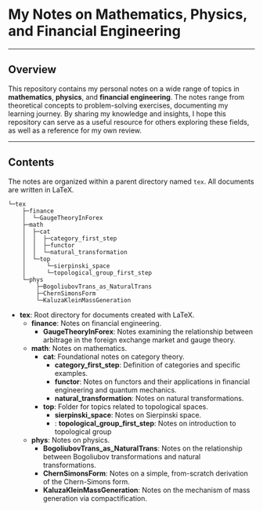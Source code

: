 # My Notes on Mathematics, Physics, and Financial Engineering

---

## Overview

This repository contains my personal notes on a wide range of topics in **mathematics**, **physics**, and **financial engineering**. The notes range from theoretical concepts to problem-solving exercises, documenting my learning journey. By sharing my knowledge and insights, I hope this repository can serve as a useful resource for others exploring these fields, as well as a reference for my own review.

---

## Contents

The notes are organized within a parent directory named `tex`. All documents are written in LaTeX.

```
└─tex
    ├─finance
    │  └─GaugeTheoryInForex
    ├─math
    │  ├─cat
    │  │  ├─category_first_step
    │  │  ├─functor
    │  │  └─natural_transformation
    │  └─top
    │      └─sierpinski_space
    │      └─topological_group_first_step
    └─phys
        ├─BogoliubovTrans_as_NaturalTrans
        ├─ChernSimonsForm
        └─KaluzaKleinMassGeneration
```
- **tex**: Root directory for documents created with LaTeX.
    - **finance**: Notes on financial engineering.
        - **GaugeTheoryInForex**: Notes examining the relationship between arbitrage in the foreign exchange market and gauge theory.
    - **math**: Notes on mathematics.
        - **cat**: Foundational notes on category theory.
            - **category\_first\_step**: Definition of categories and specific examples.
            - **functor**: Notes on functors and their applications in financial engineering and quantum mechanics.
            - **natural\_transformation**: Notes on natural transformations.
        - **top**: Folder for topics related to topological spaces.
            - **sierpinski\_space**: Notes on Sierpinski space.
            - : **topological\_group\_first\_step**: Notes on introduction to topological group
    - **phys**: Notes on physics.
        - **BogoliubovTrans\_as\_NaturalTrans**: Notes on the relationship between Bogoliubov transformations and natural transformations.
        - **ChernSimonsForm**: Notes on a simple, from-scratch derivation of the Chern-Simons form.
        - **KaluzaKleinMassGeneration**: Notes on the mechanism of mass generation via compactification.

